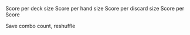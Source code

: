 Score per deck size
Score per hand size
Score per discard size
Score per Score

Save combo count, reshuffle
